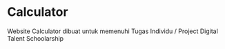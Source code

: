 # Calculator

Website Calculator dibuat untuk memenuhi Tugas Individu / Project Digital Talent Schoolarship
